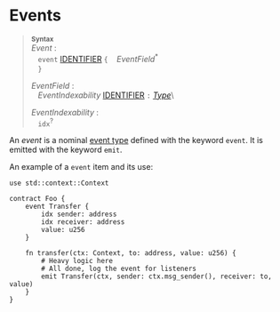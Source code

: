 # Events

> **<sup>Syntax</sup>**\
> _Event_ :\
> &nbsp;&nbsp; `event` [IDENTIFIER] `{`
> &nbsp;&nbsp; _EventField_<sup>\*</sup>\
> &nbsp;&nbsp; `}`
>
> _EventField_ :\
> &nbsp;&nbsp; _EventIndexability_ [IDENTIFIER] `:` [_Type_]\
>
> _EventIndexability_ :\
> &nbsp;&nbsp; `idx`<sup>?</sup>

An _event_ is a nominal [event type] defined with the keyword `event`. It is emitted with the keyword `emit`.

An example of a `event` item and its use:

```fe
use std::context::Context

contract Foo {
    event Transfer {
        idx sender: address
        idx receiver: address
        value: u256
    }

    fn transfer(ctx: Context, to: address, value: u256) {
        # Heavy logic here
        # All done, log the event for listeners
        emit Transfer(ctx, sender: ctx.msg_sender(), receiver: to, value)
    }
}
```

[NEWLINE]: ../lexical_structure/tokens.md#newline
[IDENTIFIER]: ../lexical_structure/identifiers.md
[_Type_]: ../type_system/types/index.md
[event type]: ../type_system/types/event.md
